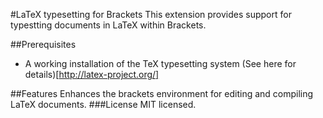 #LaTeX typesetting for Brackets
This extension provides support for typestting documents in LaTeX within Brackets.

##Prerequisites
* A working installation of the TeX typesetting system (See here for details)[http://latex-project.org/]

##Features
Enhances the brackets environment for editing and compiling LaTeX documents.
###License
MIT licensed.